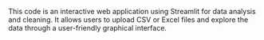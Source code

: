 This code is an interactive web application using Streamlit for data analysis and cleaning. It allows users to upload CSV or Excel files and explore the data through a user-friendly graphical interface.
